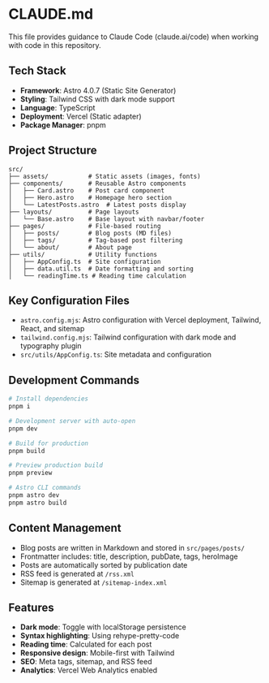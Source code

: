 # CLAUDE.md

This file provides guidance to Claude Code (claude.ai/code) when working with code in this repository.

## Tech Stack
- **Framework**: Astro 4.0.7 (Static Site Generator)
- **Styling**: Tailwind CSS with dark mode support
- **Language**: TypeScript
- **Deployment**: Vercel (Static adapter)
- **Package Manager**: pnpm

## Project Structure
```
src/
├── assets/           # Static assets (images, fonts)
├── components/       # Reusable Astro components
│   ├── Card.astro    # Post card component
│   ├── Hero.astro    # Homepage hero section
│   └── LatestPosts.astro  # Latest posts display
├── layouts/          # Page layouts
│   └── Base.astro    # Base layout with navbar/footer
├── pages/            # File-based routing
│   ├── posts/        # Blog posts (MD files)
│   ├── tags/         # Tag-based post filtering
│   └── about/        # About page
├── utils/            # Utility functions
│   ├── AppConfig.ts  # Site configuration
│   ├── data.util.ts  # Date formatting and sorting
│   └── readingTime.ts # Reading time calculation
```

## Key Configuration Files
- `astro.config.mjs`: Astro configuration with Vercel deployment, Tailwind, React, and sitemap
- `tailwind.config.mjs`: Tailwind configuration with dark mode and typography plugin
- `src/utils/AppConfig.ts`: Site metadata and configuration

## Development Commands
```bash
# Install dependencies
pnpm i

# Development server with auto-open
pnpm dev

# Build for production
pnpm build

# Preview production build
pnpm preview

# Astro CLI commands
pnpm astro dev
pnpm astro build
```

## Content Management
- Blog posts are written in Markdown and stored in `src/pages/posts/`
- Frontmatter includes: title, description, pubDate, tags, heroImage
- Posts are automatically sorted by publication date
- RSS feed is generated at `/rss.xml`
- Sitemap is generated at `/sitemap-index.xml`

## Features
- **Dark mode**: Toggle with localStorage persistence
- **Syntax highlighting**: Using rehype-pretty-code
- **Reading time**: Calculated for each post
- **Responsive design**: Mobile-first with Tailwind
- **SEO**: Meta tags, sitemap, and RSS feed
- **Analytics**: Vercel Web Analytics enabled